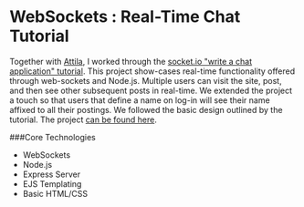 WebSockets : Real-Time Chat Tutorial
====================================

Together with [Attila](https://github.com/Tr1ckX), I worked through the [socket.io "write a chat application" tutorial](http://socket.io/get-started).  This project show-cases real-time functionality offered through web-sockets and Node.js.  Multiple users can visit the site, post, and then see other subsequent posts in real-time.  We extended the project a touch so that users that define a name on log-in will see their name affixed to all their postings.  We followed the basic design outlined by the tutorial.  The project [can be found here](https://benwebsockets.herokuapp.com/).

###Core Technologies
- WebSockets
- Node.js
- Express Server
- EJS Templating
- Basic HTML/CSS